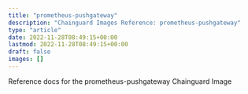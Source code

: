 ```yaml
---
title: "prometheus-pushgateway"
description: "Chainguard Images Reference: prometheus-pushgateway"
type: "article"
date: 2022-11-28T08:49:15+00:00
lastmod: 2022-11-28T08:49:15+00:00
draft: false
images: []
---
```


Reference docs for the prometheus-pushgateway Chainguard Image
